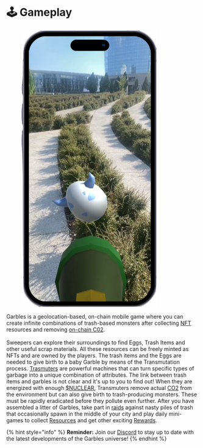 # 🕹 Gameplay

<figure><img src="../../.gitbook/assets/Phone mockup.png" alt=""><figcaption></figcaption></figure>

Garbles is a geolocation-based, on-chain mobile game where you can create infinite combinations of trash-based monsters after collecting [NFT](../resources/nft/) resources and removing [on-chain C02](../resources/c02-tokens.md).\
\
Sweepers can explore their surroundings to find Eggs, Trash Items and other useful scrap materials. All these resources can be freely minted as NFTs and are owned by the players. The trash items and the Eggs are needed to give birth to a baby Garble by means of the Transmutation process. [Trasmuters](../resources/nft/transmuters.md) are powerful machines that can turn specific types of garbage into a unique combination of attributes. The link between trash items and garbles is not clear and it's up to you to find out! When they are energized with enough [$NUCLEAR](../resources/#nuclear), Transmuters remove actual [CO2](../resources/c02-tokens.md) from the environment but can also give birth to trash-producing monsters. These must be rapidly eradicated before they pollute even further. After you have assembled a litter of Garbles, take part in [raids](raid.md) against nasty piles of trash that occasionally spawn in the middle of your city and play daily mini-games to collect [Resources](../resources/) and get other exciting [Rewards](../resources/game-items/).&#x20;

{% hint style="info" %}
**Reminder:** Join our [Discord](https://discord.gg/yKvddrZ25u) to stay up to date with the latest developments of the Garbles universe!
{% endhint %}
